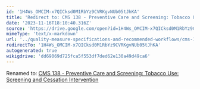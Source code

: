 ```yaml
---
id: '1H4Ws_OMCIM-x7QICksd0M1RbYz9CVRKgvNUb05tJhKA'
title: 'Redirect to: CMS 138 - Preventive Care and Screening: Tobacco Use: Screening and Cessation Intervention'
date: '2023-11-16T18:10:40.316Z'
source: 'https://drive.google.com/open?id=1H4Ws_OMCIM-x7QICksd0M1RbYz9CVRKgvNUb05tJhKA'
mimeType: 'text/x-markdown'
url: '../quality-measure-specifications-and-recommended-workflows/cms-138-preventive-care-and-screening-tobacco-use-screening-and-cessation-intervention.md'
redirectTo: '1H4Ws_OMCIM-x7QICksd0M1RbYz9CVRKgvNUb05tJhKA'
autogenerated: true
wikigdrive: 'dd69069d725fca5f553df7ded62e130a49d49ca6'
---
```

Renamed to: [CMS 138 - Preventive Care and Screening: Tobacco Use: Screening and Cessation Intervention](../quality-measure-specifications-and-recommended-workflows/cms-138-preventive-care-and-screening-tobacco-use-screening-and-cessation-intervention.md)
